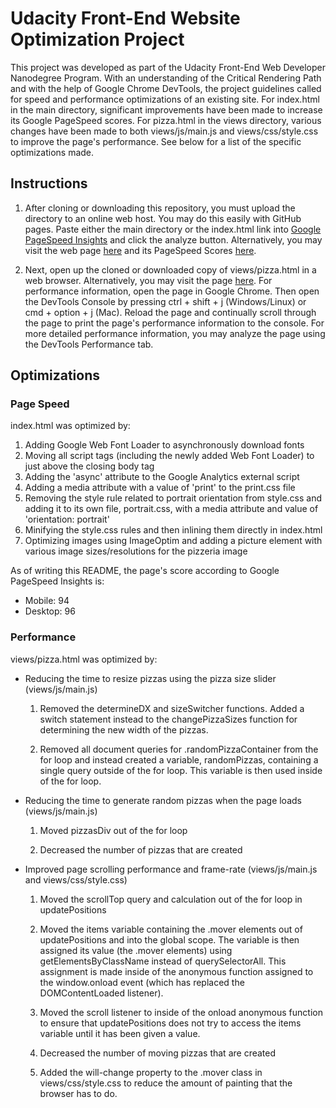 # Udacity Front-End Website Optimization Project

This project was developed as part of the Udacity Front-End Web Developer Nanodegree Program. With an understanding of the Critical Rendering Path and with the help of Google Chrome DevTools, the project guidelines called for speed and performance optimizations of an existing site. For index.html in the main directory, significant improvements have been made to increase its Google PageSpeed scores. For pizza.html in the views directory, various changes have been made to both views/js/main.js and views/css/style.css to improve the page's performance. See below for a list of the specific optimizations made.

## Instructions

1. After cloning or downloading this repository, you must upload the directory to an online web host. You may do this easily with GitHub pages. Paste either the main directory or the index.html link into [Google PageSpeed Insights](https://developers.google.com/speed/pagespeed/insights) and click the analyze button. Alternatively, you may visit the web page [here](https://abequinonez.github.io/udacity-frontend-optimization) and its PageSpeed Scores [here](https://developers.google.com/speed/pagespeed/insights/?url=https%3A%2F%2Fabequinonez.github.io%2Fudacity-frontend-optimization%2F).

2. Next, open up the cloned or downloaded copy of views/pizza.html in a web browser. Alternatively, you may visit the page [here](https://abequinonez.github.io/udacity-frontend-optimization/views/pizza.html). For performance information, open the page in Google Chrome. Then open the DevTools Console by pressing ctrl + shift + j (Windows/Linux) or cmd + option + j (Mac). Reload the page and continually scroll through the page to print the page's performance information to the console. For more detailed performance information, you may analyze the page using the DevTools Performance tab.

## Optimizations

### Page Speed

index.html was optimized by:

1. Adding Google Web Font Loader to asynchronously download fonts
2. Moving all script tags (including the newly added Web Font Loader) to just above the closing body tag
3. Adding the 'async' attribute to the Google Analytics external script
4. Adding a media attribute with a value of 'print' to the print.css file
5. Removing the style rule related to portrait orientation from style.css and adding it to its own file, portrait.css, with a media attribute and value of 'orientation: portrait'
6. Minifying the style.css rules and then inlining them directly in index.html
7. Optimizing images using ImageOptim and adding a picture element with various image sizes/resolutions for the pizzeria image

As of writing this README, the page's score according to Google PageSpeed Insights is:

* Mobile: 94
* Desktop: 96

### Performance

views/pizza.html was optimized by:

* Reducing the time to resize pizzas using the pizza size slider (views/js/main.js)

  1. Removed the determineDX and sizeSwitcher functions. Added a switch statement instead to the changePizzaSizes function for determining the new width of the pizzas.

  2. Removed all document queries for .randomPizzaContainer from the for loop and instead created a variable, randomPizzas, containing a single query outside of the for loop. This variable is then used inside of the for loop.

* Reducing the time to generate random pizzas when the page loads (views/js/main.js)

  1. Moved pizzasDiv out of the for loop

  2. Decreased the number of pizzas that are created

* Improved page scrolling performance and frame-rate (views/js/main.js and views/css/style.css)

  1. Moved the scrollTop query and calculation out of the for loop in updatePositions

  2. Moved the items variable containing the .mover elements out of updatePositions and into the global scope. The variable is then assigned its value (the .mover elements) using getElementsByClassName instead of querySelectorAll. This assignment is made inside of the anonymous function assigned to the window.onload event (which has replaced the DOMContentLoaded listener).

  3. Moved the scroll listener to inside of the onload anonymous function to ensure that updatePositions does not try to access the items variable until it has been given a value.

  4. Decreased the number of moving pizzas that are created

  5. Added the will-change property to the .mover class in views/css/style.css to reduce the amount of painting that the browser has to do.
